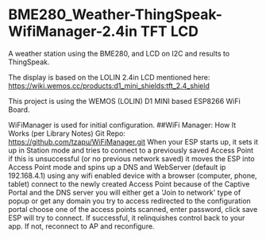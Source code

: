 # BME280_Weather-ThingSpeak-WifiManager-2.4in TFT LCD
A weather station using the BME280, and LCD on I2C and results to ThingSpeak.

The display is based on the LOLIN 2.4in LCD mentioned here:
https://wiki.wemos.cc/products:d1_mini_shields:tft_2.4_shield

This project is using the WEMOS (LOLIN) D1 MINI based ESP8266 WiFi Board.

WiFiManager is used for initial configuration. 
##WiFi Manager: How It Works (per Library Notes)
  Git Repo: https://github.com/tzapu/WiFiManager.git
  When your ESP starts up, it sets it up in Station mode and tries to connect to a previously saved Access Point
  if this is unsuccessful (or no previous network saved) it moves the ESP into Access Point mode and spins up a 
  DNS and WebServer (default ip 192.168.4.1)
  using any wifi enabled device with a browser (computer, phone, tablet) connect to the newly created Access Point
  because of the Captive Portal and the DNS server you will either get a 'Join to network' type of popup or get 
  any domain you try to access redirected to the configuration portal
  choose one of the access points scanned, enter password, click save
  ESP will try to connect. If successful, it relinquishes control back to your app. If not, reconnect to AP and reconfigure.
